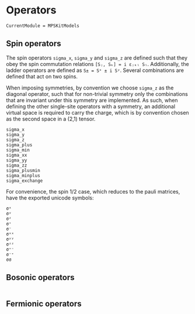 # Operators

```@meta
CurrentModule = MPSKitModels
```

## Spin operators

The spin operators `sigma_x`, `sigma_y` and `sigma_z` are defined such that they obey the spin commutation relations ``[Sⱼ, Sₖ] = i ɛⱼₖₗ Sₗ``.
Additionally, the ladder operators are defined as ``S± = Sˣ ± i Sʸ``.
Several combinations are defined that act on two spins.

When imposing symmetries, by convention we choose `sigma_z` as the diagonal operator, such that for non-trivial symmetry only the combinations that are invariant under this symmetry are implemented.
As such, when defining the other single-site operators with a symmetry, an additional virtual space is required to carry the charge, which is by convention chosen as the second space in a (2,1) tensor.

```@docs
sigma_x
sigma_y
sigma_z
sigma_plus
sigma_min
sigma_xx
sigma_yy
sigma_zz
sigma_plusmin
sigma_minplus
sigma_exchange
```

For convenience, the spin 1/2 case, which reduces to the pauli matrices, have the exported unicode symbols:

```@docs
σˣ
σʸ
σᶻ
σ⁺
σ⁻
σˣˣ
σʸʸ
σᶻᶻ
σ⁺⁻
σ⁻⁺
σσ
```

## Bosonic operators
```@docs
```

## Fermionic operators

```@docs
```